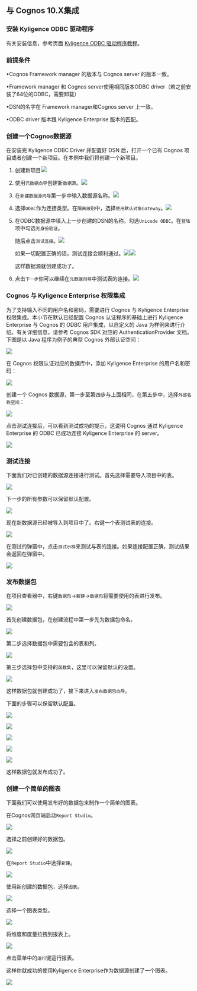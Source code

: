 ## 与 Cognos 10.X集成

### 安装 Kyligence ODBC 驱动程序

有关安装信息，参考页面 [Kyligence ODBC 驱动程序教程](../driver/kyligence_odbc.cn.md)。

### 前提条件

•Cognos Framework manager 的版本与 Cognos server 的版本一致。

•Framework manager 和 Cognos server使用相同版本ODBC driver（若之前安装了64位的ODBC，需要卸载）

•DSN的名字在 Framework manager和Cognos server 上一致。

•ODBC driver 版本跟 Kyligence Enterprise 版本的匹配。

### 创建一个Cognos数据源

在安装完 Kyligence ODBC Driver 并配置好 DSN 后，打开一个已有 Cognos 项目或者创建一个新项目。在本例中我们将创建一个新项目。

1. 创建新项目![](images/cognos/1.png)

2. 使用`元数据向导`创建新`数据源`。![](images/cognos/2.png)

3. 在`新建数据源向导`第一步中输入数据源名称。![](images/cognos/3.png)

4. 选择`ODBC`作为连接类型。在`隔离级别`中，选择`使用默认对象Gateway`。![](images/cognos/4.png)

5. 在ODBC数据源中填入上一步创建的DSN的名称。勾选`Unicode ODBC`。在`登陆`项中勾选`无身份验证`。

   随后点击`测试连接`。![](images/cognos/6.png)

   如果一切配置正确的话，测试连接会顺利通过。![](images/cognos/7.png)![](images/cognos/8.png)

   这样数据源就创建成功了。

6. 点击`下一步`你可以继续在`元数据向导`中测试表的连接。![](images/cognos/9.png)



### Cognos 与 Kyligence Enterprise 权限集成

为了支持输入不同的用户名和密码，需要进行 Cognos 与 Kyligence Enterprise 权限集成。本小节在默认已经配置 Cognos 认证程序的基础上进行 Kyligence Enterprise 与 Cognos 的 ODBC 用户集成，以自定义的 Java 为样例来进行介绍。有关详细信息，请参考 Cognos SDK 对应的 AuthenticationProvider 文档。下图是以 Java 程序为例子的典型 Cognos 外部认证空间：

![](images/cognos/cognos_acl_1.png)

在 Cognos 权限认证对应的数据库中，添加 Kyligence Enterprise 的用户名和密码：

![](images/cognos/cognos_acl_2.png)

创建一个 Cognos 数据源，第一步至第四步与上面相同，在第五步中，选择`外部名称空间`：

![](images/cognos/cognos_acl_3.png)



点击测试连接后，可以看到测试成功的提示，这说明 Cognos 通过 Kyligence Enterprise 的 ODBC 已成功连接 Kyligence Enterprise 的 server。

![](images/cognos/cognos_acl_4.png)



### 测试连接

下面我们对已创建的数据源连接进行测试。首先选择需要导入项目中的表。

![](images/cognos/10.png)

下一步的所有参数可以保留默认配置。

![](images/cognos/11.png)

现在新数据源已经被导入到项目中了。右键一个表测试表的连接。

![](images/cognos/12.png)

在测试的弹窗中，点击`测试示样`来测试与表的连接。如果连接配置正确，测试结果会返回在弹窗中。

![](images/cognos/13.png)

### 发布数据包

在项目查看器中，右键`数据包`->`新建`->`数据包`将需要使用的表进行发布。

![](images/cognos/14.png)

首先创建数据包，在创建流程中第一步先为数据包命名。

![](images/cognos/15.png)

第二步选择数据包中需要包含的表和列。

![](images/cognos/16.png)

第三步选择包中支持的`函数集`，这里可以保留默认的设置。

![](images/cognos/17.png)

这样数据包就创建成功了，接下来进入`发布数据包向导`。

下面的步骤可以保留默认配置。

![](images/cognos/18.png)

![](images/cognos/19.png)

![](images/cognos/20.png)

![](images/cognos/21.png)

![](images/cognos/22.png)

这样数据包就发布成功了。

### 创建一个简单的图表

下面我们可以使用发布好的数据包来制作一个简单的图表。

在Cognos网页端启动`Report Studio`。

![](images/cognos/23.png)

选择之前创建好的数据包。

![](images/cognos/32.png)

在`Report Studio`中选择`新建`。

![](images/cognos/24.png)

使用新创建的数据包，选择`图表`。

![](images/cognos/25.png)

选择一个图表类型。

![](images/cognos/26.png)

将维度和度量拉拽到报表上。

![](images/cognos/27.png)

点击菜单中的`运行`键运行报表。

这样你就成功的使用Kyligence Enterprise作为数据源创建了一个图表。

![](images/cognos/28.png)

